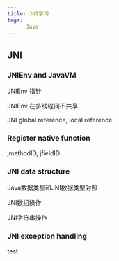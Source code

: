 ```yaml
---
title: JNI学习
tags:
	- Java
---
```


## JNI

### JNIEnv and JavaVM

JNIEnv 指针

JNIEnv 在多线程间不共享

JNI global reference, local reference

### Register native function

jmethodID, jfieldID

### JNI data structure

Java数据类型和JNI数据类型对照

JNI数组操作

JNI字符串操作

### JNI exception handling

test